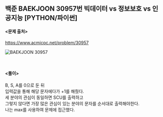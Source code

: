 ## 백준 BAEKJOON 30957번 빅데이터 vs 정보보호 vs 인공지능 [PYTHON/파이썬]

#### <문제 출처><br>
https://www.acmicpc.net/problem/30957

![BAEKJOON 30957](https://blog.kakaocdn.net/dn/mZmmd/btsEoNmP9SU/9KXrlFADCUq3TJp74mSo00/img.png)

<br>

#### <풀이><br>

B, S, A를 0으로 둔 뒤  
입력값을 통해 해당 문자에다가 +1를 해줬다.  
세 분야의 관심이 동일하면 SCU를 출력하고  
그렇지 않다면 가장 많은 관심이 있는 분야의 문자를 순서대로 출력해야한다.  
나는 max를 사용하여 문제에 접근했다.  